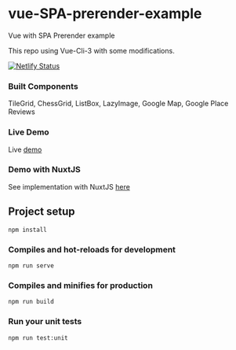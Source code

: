 # vue-SPA-prerender-example

Vue with SPA Prerender example

This repo using Vue-Cli-3 with some modifications.

[![Netlify Status](https://api.netlify.com/api/v1/badges/44289df9-a126-46f1-8bbf-65fe3ee3f520/deploy-status)](https://app.netlify.com/sites/vue-web-components/deploys)

### Built Components

TileGrid, ChessGrid, ListBox, LazyImage, Google Map, Google Place Reviews

### Live Demo

Live [demo](https://vue-web-components.netlify.com/)

### Demo with NuxtJS

See implementation with NuxtJS [here](https://github.com/janumedia/nuxt-web-template)

## Project setup
```
npm install
```

### Compiles and hot-reloads for development
```
npm run serve
```

### Compiles and minifies for production
```
npm run build
```

### Run your unit tests
```
npm run test:unit
```
